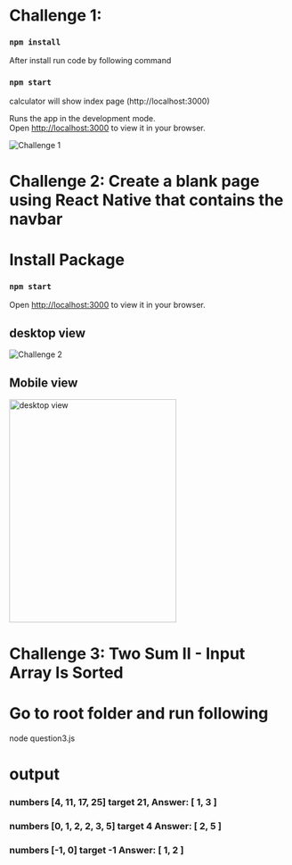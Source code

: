 # Challenge 1: 

### `npm install`

After install run code by following command

### `npm start`
calculator will show index page (http://localhost:3000)

Runs the app in the development mode.\
Open [http://localhost:3000](http://localhost:3000) to view it in your browser.

![Challenge 1](https://i.ibb.co/HVYdLL3/localhost-3000-i-Phone-SE.png)



# Challenge 2: Create a blank page using React Native that contains the navbar
# Install Package


### `npm start`

Open [http://localhost:3000](http://localhost:3000) to view it in your browser.


## desktop view
![Challenge 2](https://i.ibb.co/DYxgs1g/Screenshot-3.png)


## Mobile view

<img src="https://i.ibb.co/0K6GnG0/localhost-3000-i-Phone-SE-1.png" alt="desktop view" width="300" height="400"/>



# Challenge 3: Two Sum II - Input Array Is Sorted


# Go to root folder and run following 

node question3.js

# output

### numbers [4, 11, 17, 25] target 21, Answer:  [ 1, 3 ]
### numbers [0, 1, 2, 2, 3, 5] target 4  Answer:  [ 2, 5 ]
### numbers [-1, 0] target -1  Answer:  [ 1, 2 ]